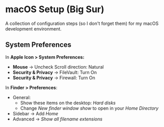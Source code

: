 # macOS Setup (Big Sur)

A collection of configuration steps (so I don't forget them) for my macOS development environment.

## System Preferences

In **Apple Icon > System Preferences:**

- **Mouse** -> Uncheck Scroll direction: Natural
- **Security & Privacy** -> FileVault: Turn On
- **Security & Privacy** -> Firewall: Turn On

In **Finder > Preferences**:

- General:
  - Show these items on the desktop: *Hard disks*
  - Change *New finder window show* to open in your *Home Directory*
- Sidebar -> Add *Home*
- Advanced -> *Show all filename extensions*


